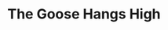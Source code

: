 ---
title: The Goose Hangs High
year: 1927
opening_date: 1927-12-20
closing_date: 
layout: productions
featured_image: 
image_caption:
image_credit:
playbill:
category:
Theatre: Theatre Jacksonville
cast:
  Rhoda:
    - Anne Emmeline Overstreet
  Julia Murdock: Elizabeth Palmer Tyler
  Dagmar Carroll: Ella Broward
  Mrs. Bradley: Faith Hendren
  Elliot Kimkerly: Gordon McCauley
  Eunice Ingals: Irene Von Osthoff
  Noel Derky: Joseph Marron
  Ronald Murdock: Lawrence Perkins
  Leo Day: Leo Finney
  Lois Ingals: Mary Lou Sanderson
  Bernard Ingals: Philip Devlin
  Bradley Ingals: Ralph W. Cooper, Jr.
  Hugh Ingals: Thomas K. Shuff, Jr.
crew:
  Director: Paul Stuart Buchanan
  Lighting: Martha Race
  Scenery: Anne C. Lalor
  Props:
    - Anne Emmeline Overstreet
    - Elizabeth Penfield
    - Mrs. O.Z. Tyler
external_links:
---